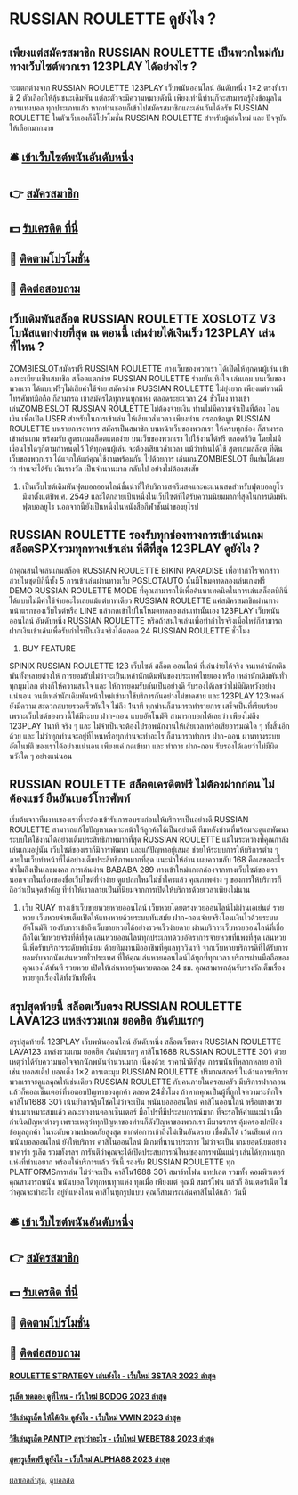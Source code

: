 # RUSSIAN ROULETTE ดูยังไง ?
## เพียงแต่สมัครสมาชิก RUSSIAN ROULETTE เป็นพวกใหม่กับทางเว็บไซต์พวกเรา 123PLAY ได้อย่างไร ?
จะแตกต่างจาก RUSSIAN ROULETTE 123PLAY เว็บพนันออนไลน์ อันดับหนึ่ง 1×2 ตรงที่เรามี 2 ตัวเลือกให้ลุ้นชนะเดิมพัน แต่ละตัวจะมีความหมายดังนี้
เพียงเท่านี้ท่านก็จะสามารถรู้ถึงข้อมูลในการแทงบอล ทุกประเภทแล้ว หากท่านชอบก็เข้าไปสมัครสมาชิกและเล่นกันได้ครับ RUSSIAN ROULETTE ในตัวเว็บเองก็มีโปรโมชั่น RUSSIAN ROULETTE สำหรับผู้เล่นใหม่ และ ปัจจุบันให้เลือกมากมาย

## 🛎 [เข้าเว็บไซต์พนันอันดับหนึ่ง](https://bit.ly/3SdLNi2)
## 👉 [สมัครสมาชิก](https://bit.ly/3SdLNi2)
## 💵 [รับเครดิต ที่นี่](https://bit.ly/3dyRKHj)
## 👑 [ติดตามโปรโมชั่น](https://bit.ly/3dyRKHj)
## 📱 [ติดต่อสอบถาม](https://bit.ly/3dyRKHj)

## เว็บเดิมพันสล็อต RUSSIAN ROULETTE XOSLOTZ V3 โบนัสแตกง่ายที่สุด ณ ตอนนี้ เล่นง่ายได้เงินเร็ว 123PLAY เล่นที่ไหน ?
ZOMBIESLOTสมัครฟรี RUSSIAN ROULETTE ทางเว็บของพวกเรา ได้เปิดให้ทุกคนผู้เล่น เข้าลงทะเบียนเป็นสมาชิก สล็อตแตกง่าย RUSSIAN ROULETTE ร่วมบันเทิงใจ เล่นเกม บนเว็บของพวกเรา ได้แบบฟรีๆไม่เสียค่าใช้จ่าย สมัครง่าย RUSSIAN ROULETTE ไม่ยุ่งยาก เพียงแต่ท่านมี โทรศัพท์มือถือ ก็สามารถ เข้าสมัครได้ทุกหนทุกแห่ง ตลอดระยะเวลา 24 ชั่วโมง ทางเข้าเล่นZOMBIESLOT RUSSIAN ROULETTE ไม่ต้องจ่ายเงิน ท่านไม่มีความจำเป็นที่ต้อง โอนเงิน เพื่อเปิด USER สำหรับในการเข้าเล่น ให้เสียเวล่ำเวลา เพียงท่าน กรอกข้อมูล RUSSIAN ROULETTE บนรายการอาหาร สมัครเป็นสมาชิก บนหน้าเว็บของพวกเรา ให้ครบทุกช่อง ก็สามารถ เข้าเล่นเกม พร้อมรับ สูตรเกมสล็อตแตกง่าย บนเว็บของพวกเรา ไปใช้งานได้ฟรี ตลอดชีวิต โดยไม่มีเงื่อนไขใดๆก็ตามกำหนดไว้ ให้ทุกคนผู้เล่น จะต้องเสียเวล่ำเวลา แม้ว่าท่านได้ใช้ สูตรเกมสล็อต ที่ดินเว็บของพวกเรา ได้แจกให้แก่คุณใช้งานพร้อมกัน ไปด้วยการ เล่นเกมZOMBIESLOT ยืนยันได้เลยว่า ท่านจะได้รับ เงินรางวัล เป็นจำนวนมาก กลับไป อย่างไม่ต้องสงสัย
1. เป็นเว็บไซต์เดิมพันฟุตบอลออนไลน์ชั้นนำที่ให้บริการสตรีมสดและคะแนนสดสำหรับฟุตบอลยูโร มีมาตั้งแต่ปีพ.ศ. 2549 และได้กลายเป็นหนึ่งในเว็บไซต์ที่ได้รับความนิยมมากที่สุดในการเดิมพันฟุตบอลยูโร นอกจากนี้ยังเป็นหนึ่งในหนังสือกีฬาชั้นนำของยุโรป

## RUSSIAN ROULETTE รองรับทุกช่องทางการเข้าเล่นเกม สล็อตSPXรวมทุกทางเข้าเล่น ที่ดีที่สุด 123PLAY ดูยังไง ?
ถ้าคุณสนใจเล่นเกมสล็อต RUSSIAN ROULETTE BIKINI PARADISE เพื่อทำกำไรจากสาวสวยในชุดบิกินี่ทั้ง 5 การเข้าเล่นผ่านทางเว็บ PGSLOTAUTO นั้นมีโหมดทดลองเล่นเกมฟรี DEMO RUSSIAN ROULETTE MODE ที่คุณสามารถใช้เพื่อค้นหาเทคนิคในการเล่นสล็อตบิกินี่ได้แบบไม่มีค่าใช้จ่ายอะไรเลยแม้แต่บาทเดียว RUSSIAN ROULETTE แค่สมัครสมาชิกผ่านทางหน้าแรกของเว็บไซต์หรือ LINE แล้วกดเข้าไปในโหมดทดลองเล่นเท่านั้นเอง 123PLAY เว็บพนันออนไลน์ อันดับหนึ่ง RUSSIAN ROULETTE หรือถ้าสนใจเล่นเพื่อทำกำไรจริงเมื่อไหร่ก็สามารถฝากเงินเข้าเล่นเพื่อรับกำไรเป็นเงินจริงได้ตลอด 24 RUSSIAN ROULETTE ชั่วโมง
1. BUY FEATURE

SPINIX RUSSIAN ROULETTE 123 เว็บไซต์ สล็อต ออนไลน์ ที่เล่นง่ายได้จริง จนเหล่านักเดิมพันทั้งหลายต่างให้ การยอมรับไม่ว่าจะเป็นเหล่านักเดิมพันของประเทศไทยเอง หรือ เหล่านักเดิมพันทั่วทุกมุมโลก ต่างก็ให้ความสนใจ และ ให้การยอมรับกันเป็นอย่างดี รับรองได้เลยว่าไม่มีผิดหวังอย่างแน่นอน จนมีเหล่านักเดิมพันหน้าใหม่เข้ามาใช้บริการกันอย่างไม่ขาดสาย
และ 123PLAY 123เพลล์ ยังมีความ สะดวกสบายรวดเร็วทันใจ ไม่ถึง 1นาที ทุกท่านก็สามารถทำรายการ เสร็จเป็นที่เรียบร้อย เพราะเว็บไซต์ของเรานี้ได้มีระบบ ฝาก-ถอน แบบอัตโนมัติ สามารถบอกได้เลยว่า เพียงไม่ถึง 123PLAY 1นาที จริง ๆ และ ไม่จำเป็นจะต้องไปรอพนักงานให้เสียเวลาหรือเสียอารมณ์ใด ๆ ทั้งสิ้นอีกด้วย และ ไม่ว่าทุกท่านจะอยู่ที่ไหนหรือทุกท่านจะทำอะไร ก็สามารถทำการ ฝาก-ถอน ผ่านทางระบบอัตโนมัติ ของเราได้อย่างแน่นอน เพียงแค่ กดเข้ามา และ ทำการ ฝาก-ถอน รับรองได้เลยว่าไม่มีผิดหวังใด ๆ อย่างแน่นอน

## RUSSIAN ROULETTE สล็อตเครดิตฟรี ไม่ต้องฝากก่อน ไม่ต้องแชร์ ยืนยันเบอร์โทรศัพท์
เริ่มต้นจากทีมงานของเราที่จะต้องเข้ารับการอบรมก่อนให้บริการเป็นอย่างดี RUSSIAN ROULETTE สามารถแก้ไขปัญหาเฉพาะหน้าให้ลูกค้าได้เป็นอย่างดี ทีมหลังบ้านที่พร้อมจะดูแลพัฒนาระบบให้ใช้งานได้อย่างเต็มประสิทธิภาพมากที่สุด RUSSIAN ROULETTE แม้ในระหว่างที่คุณกำลังเล่นเกมอยู่นั้น เว็บไซต์ของเราก็มีการพัฒนา และแก้ปัญหาอยู่เสมอ ช่วยให้ระบบการให้บริการต่าง ๆ ภายในเว็บทำหน้าที่ได้อย่างเต็มประสิทธิภาพมากที่สุด
แนะนำให้อ่าน เผยความลับ 168 คือเลขออะไร ทำไมถึงเป็นเลขมงคล
การเล่นผ่าน BABABA 289 ทางเข้าใหม่แกะกล่องจากทางเว็บไซต์ของเรา นอกจากในเรื่องของชื่อเว็บไซต์ที่จำง่าย ดูแปลกใหม่ไม่ซ้ำใครแล้ว คุณภาพต่าง ๆ ของการให้บริการก็ถือว่าเป็นจุดสำคัญ ที่ทำให้เรากลายเป็นที่นิยมจากการเปิดให้บริการด้วยเวลาเพียงไม่นาน
1. เว็บ RUAY ทางเข้าเว็บขายหวยหวยออนไลน์ เว็บหวยโดยตรงหวยออนไลน์ไม่ผ่านเอเย่นต์ รวยหวย เว็บหวยจ่ายเต็มเปิดให้แทงหวยด้วยระบบทันสมัย ฝาก-ถอนจ่ายจริงโอนเงินไวด้วยระบบอัตโนมัติ รองรับการเข้าถึงเว็บขายหวยได้อย่างรวดเร็วง่ายดาย ผ่านบริการเว็บหวยออนไลน์ที่เชื่อถือได้เว็บหวยจริงที่ดีที่สุด เล่นหวยออนไลน์ทุกประเภทด้วยอัตราการจ่ายหวยที่แพงที่สุด เล่นหวยนี้เพื่อรับบริการระดับพรีเมียม ด้วยทีมงานมืออาชีพที่ดูแลทุกวินาที จากเว็บหวยบริการดีที่ได้รับการยอมรับจากนักเล่นหวยทั่วประเทศ ที่ให้คุณเล่นหวยออนไลน์ได้ทุกที่ทุกเวลา บริการผ่านมือถือของคุณเองได้ทันที รวยหวย เปิดให้เล่นหวยลุ้นหวยตลอด 24 ชม. คุณสามารถลุ้นรับรางวัลเต็มเรื่องหวยทุกเรื่องได้ทั้งวันทั้งคืน

## สรุปสุดท้ายนี้ สล็อตเว็บตรง RUSSIAN ROULETTE LAVA123 แหล่งรวมเกม ยอดฮิต อันดับแรกๆ
สรุปสุดท้ายนี้ 123PLAY เว็บพนันออนไลน์ อันดับหนึ่ง สล็อตเว็บตรง RUSSIAN ROULETTE LAVA123 แหล่งรวมเกม ยอดฮิต อันดับแรกๆ คาสิโน1688 RUSSIAN ROULETTE 30วิ ด้วยเหตุว่าได้รับความพอใจจากนักพนันจำนวนมาก เนื่องด้วย ราคาน้ำดีที่สุด การพนันที่หลากหลาย อาทิเช่น บอลสเต็ป บอลเต็ง 1×2 การเตะมุม RUSSIAN ROULETTE ปริมาณสกอร์ ในด้านการบริการ พวกเราจะดูแลคุณให้เช่นเดียว RUSSIAN ROULETTE กับคนภายในครอบครัว มีบริการฝากถอน แล้วก็คอลเซ็นเตอร์ที่รอตอบปัญหาของลูกค้า ตลอด 24ชั่วโมง ถ้าหากคุณเป็นผู้ที่ถูกใจความระทึกใจ คาสิโน1688 30วิ เน้นย้ำการลุ้นโชคไม่ว่าจะเป็น พนันบอลออนไลน์ คาสิโนออนไลน์ หรือแทงหวย ท่านมาเหมาะสมแล้ว คณะทำงานคอลเซ็นเตอร์ มือโปรที่มีประสบการณ์มาก ที่จะรอให้คำแนะนำ เมื่อกำเนิดปัญหาต่างๆ เพราะเหตุว่าทุกปัญหาของท่านก็ดังปัญหาของพวกเรา มีมาตรการ คุ้มครองปกป้องข้อมูลลูกค้า ในระดับความปลอดภัยสูงสุด ยากต่อการเข้าถึงไม่เป็นอันตราย เชื่อมั่นได้ เว้นเสียแต่ การ พนันบอลออนไลน์ ยังให้บริการ คาสิโนออนไลน์ มีเกมที่นานาประการ ไม่ว่าจะเป็น เกมยอดนิยมอย่าง บาคาร่า รูเล็ต รวมทั้งฯลฯ การันตีว่าคุณจะได้เปิดประสบการณ์ใหม่ชองการพนันแน่ๆ เล่นได้ทุกหนทุกแห่งที่ท่านอยาก พร้อมให้บริการแล้ว วันนี้ รองรับ RUSSIAN ROULETTE ทุก PLATFORMSการเล่น ไม่ว่าจะเป็น คาสิโน1688 30วิ สมาร์ทโฟน แทปเลต รวมทั้ง คอมพิวเตอร์ คุณสามารถพนัน พนันบอล ได้ทุกหนทุกแห่ง ทุกเมื่อ เพียงแต่ คุณมี สมาร์โฟน แล้วก็ อินเตอร์เน็ต ไม่ว่าคุณจะทำอะไร อยู่ที่แห่งไหน คาสิโนทุกรูปแบบ คุณก็สามารถเล่นคาสิโนได้แล้ว วันนี้

## 🛎 [เข้าเว็บไซต์พนันอันดับหนึ่ง](https://bit.ly/3SdLNi2)
## 👉 [สมัครสมาชิก](https://bit.ly/3SdLNi2)
## 💵 [รับเครดิต ที่นี่](https://bit.ly/3dyRKHj)
## 👑 [ติดตามโปรโมชั่น](https://bit.ly/3dyRKHj)
## 📱 [ติดต่อสอบถาม](https://bit.ly/3dyRKHj)

#### [ROULETTE STRATEGY เล่นยังไง - เว็บใหม่ 3STAR 2023 ล่าสุด](https://atom.io/themes/roulette%20strategy%20เล่นยังไง%20-%20เว็บใหม่%203star%202023%20ล่าสุด)
#### [รูเล็ต ทดลอง ดูที่ไหน - เว็บใหม่ BODOG 2023 ล่าสุด](https://atom.io/themes/รูเล็ต%20ทดลอง%20ดูที่ไหน%20-%20เว็บใหม่%20bodog%202023%20ล่าสุด)
#### [วิธีเล่นรูเล็ต ให้ได้เงิน ดูยังไง - เว็บใหม่ VWIN 2023 ล่าสุด](https://atom.io/themes/วิธีเล่นรูเล็ต%20ให้ได้เงิน%20ดูยังไง%20-%20เว็บใหม่%20vwin%202023%20ล่าสุด)
#### [วิธีเล่นรูเล็ต PANTIP สรุปว่าอะไร - เว็บใหม่ WEBET88 2023 ล่าสุด](https://atom.io/themes/วิธีเล่นรูเล็ต%20pantip%20สรุปว่าอะไร%20-%20เว็บใหม่%20webet88%202023%20ล่าสุด)
#### [สูตรรูเล็ตฟรี ดูยังไง - เว็บใหม่ ALPHA88 2023 ล่าสุด](https://atom.io/themes/สูตรรูเล็ตฟรี%20ดูยังไง%20-%20เว็บใหม่%20alpha88%202023%20ล่าสุด)

[ผลบอลล่าสุด](https://siamsport.tv "ผลบอลล่าสุด"), [ดูบอลสด](https://siamsport.tv/ดูบอลสด "ดูบอลสด")